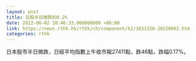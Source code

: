 ```yaml
---
layout: post
title: 日股半日微跌約0.2%
date: 2022-06-02 10:46:33.000000000 +08:00
link: https://news.rthk.hk/rthk/ch/component/k2/1651310-20220602.htm
categories: rthk
---
```


日本股市半日微跌，日經平均指數上午收市報27411點，跌46點，跌幅0.17%。

